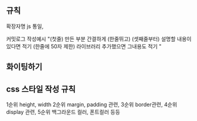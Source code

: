 ## 규칙
  확장자명 js 통일,
  
  커밋로그 작성예시 
  "(첫줄) 만든 부분 간결하게 
   (한줄뛰고)
   (셋째줄부터) 설명할 내용이 있다면 적기 (한줄에 50자 제한)
              라이브러리 추가했으면 그내용도 적기
  "

## 화이팅하기

## css 스타일 작성 규칙

  1순위 height, width
  2순위 margin, padding 관련,
  3순위 border관련,
  4순위 display 관련,
  5순위 백그라운드 컬러, 폰트컬러 등등
